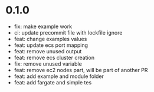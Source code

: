 0.1.0
=====

* fix: make example work
* ci: update precommit file with lockfile ignore
* feat: change examples values
* feat: update ecs port mapping
* feat: remove unused output
* feat: remove ecs cluster creation
* fix: remove unused variable
* feat: remove ec2 nodes part, will be part of another PR
* feat: add example and module folder
* feat: add fargate and simple tes